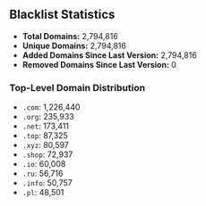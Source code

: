 ## Blacklist Statistics

- **Total Domains:** 2,794,816
- **Unique Domains:** 2,794,816
- **Added Domains Since Last Version:** 2,794,816
- **Removed Domains Since Last Version:** 0

### Top-Level Domain Distribution

-  `.com`: 1,226,440
-  `.org`: 235,933
-  `.net`: 173,411
-  `.top`: 87,325
-  `.xyz`: 80,597
-  `.shop`: 72,937
-  `.io`: 60,008
-  `.ru`: 56,716
-  `.info`: 50,757
-  `.pl`: 48,501
